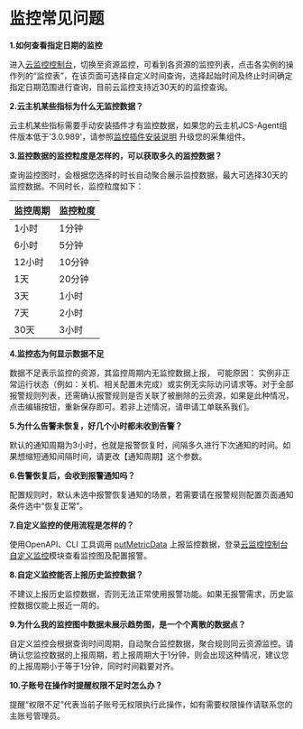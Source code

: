 # 监控常见问题
**1.如何查看指定日期的监控**

进入[云监控控制台](https://cms-console.jdcloud.com/overview)，切换至资源监控，可看到各资源的监控列表，点击各实例的操作列的“监控表”，在该页面可选择自定义时间查询，选择起始时间及终止时间确定指定日期范围进行查询，目前云监控支持近30天的的监控查询。
   

**2.云主机某些指标为什么无监控数据？**

云主机某些指标需要手动安装插件才有监控数据，如果您的云主机JCS-Agent组件版本低于'3.0.989'，请参照[监控插件安装说明](https://docs.jdcloud.com/cn/virtual-machines/monitoring-overview) 升级您的采集组件。

**3.监控数据的监控粒度是怎样的，可以获取多久的监控数据？**

查询监控图时，会根据您选择的时长自动聚合展示监控数据，最大可选择30天的监控数据。不同时长，监控粒度如下：

| 监控周期 | 监控粒度 |
| -------- | -------- |
| 1小时    | 1分钟    |
| 6小时    | 5分钟    |
| 12小时   | 10分钟   |
| 1天      | 20分钟   |
| 3天      | 1小时    |
| 7天      | 2小时    |
| 30天     | 3小时    |

**4.监控态为何显示数据不足**

数据不足表示监控的资源，其监控周期内无监控数据上报， 可能原因： 实例非正常运行状态（例如：关机、相关配置未完成）或实例无实际访问请求等。对于全部报警规则列表，还需确认报警规则是否关联了被删除的云资源，如果是此种情况，点击编辑按钮，重新保存即可。若非上述情况，请申请工单联系我们。

**5.为什么告警未恢复，好几个小时都未收到告警？**

默认的通知周期为3小时，也就是报警恢复时，间隔多久进行下次通知的时间。如果想缩短通知间隔时间，请更改【通知周期】这个参数。

**6.告警恢复后，会收到报警通知吗？**

配置规则时，默认未选中报警恢复通知的场景，若需要请在报警规则配置页面通知条件选中“恢复正常”。

**7.自定义监控的使用流程是怎样的？**

使用OpenAPI、CLI 工具调用 [putMetricData](https://docs.jdcloud.com/cn/monitoring/api/putmetricdata?content=API) 上报监控数据，登录[云监控控制台自定义监控](https://cms-console.jdcloud.com/monitor/custom)模块查看监控图及配置报警。

**8.自定义监控能否上报历史监控数据？**

不建议上报历史监控数据，否则无法正常使用报警功能。如果无报警需求，历史监控数据仅能上报近一周的。

**9.为什么我的监控图中数据未展示趋势图，是一个个离散的数据点？**

自定义监控会根据查询时间周期，自动聚合监控数据，聚合规则同云资源监控。请确认您监控数据的上报周期，若上报周期大于1分钟，则会出现这种情况，建议您的上报周期小于等于1分钟，同时时间戳要对齐。

**10.子账号在操作时提醒权限不足时怎么办？**

提醒“权限不足”代表当前子账号无权限执行此操作，如有需要权限操作请联系您的主账号管理员。
